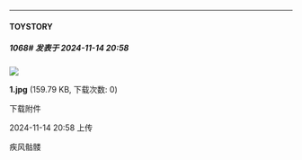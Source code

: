 ﻿
*****

####  TOYSTORY  
##### 1068#       发表于 2024-11-14 20:58

<img src="https://img.saraba1st.com/forum/202411/14/205841z0umf02fk1p3l91s.jpg" referrerpolicy="no-referrer">

<strong>1.jpg</strong> (159.79 KB, 下载次数: 0)

下载附件

2024-11-14 20:58 上传

疾风骷髅

